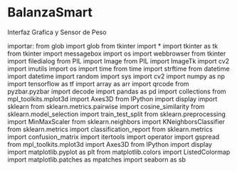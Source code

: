 # BalanzaSmart
Interfaz Grafica y Sensor de Peso

importar:
from glob import glob
from tkinter import *
import tkinter as tk
from tkinter import messagebox
import os
import webbrowser
from tkinter import filedialog
from PIL import Image
from PIL import ImageTk
import cv2
import imutils
import os
import time
from time import   strftime
from datetime import datetime
import random
import sys
import cv2
import numpy as np
import tensorflow as tf
import array as arr
import qrcode
from pyzbar.pyzbar import decode
import pandas as pd
import collections
from mpl_toolkits.mplot3d import Axes3D
from IPython import display
import sklearn
from sklearn.metrics.pairwise import cosine_similarity
from sklearn.model_selection import train_test_split
from sklearn.preprocessing import MinMaxScaler 
from sklearn.neighbors import KNeighborsClassifier
from sklearn.metrics import classification_report
from sklearn.metrics import confusion_matrix
import itertools
import operator
import gspread
from mpl_toolkits.mplot3d import Axes3D
from IPython import display
import matplotlib.pyplot as plt
from matplotlib.colors import ListedColormap
import matplotlib.patches as mpatches
import seaborn as sb

